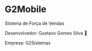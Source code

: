 # G2Mobile

Sistema de Força de Vendas


Desenvolvedor: Gustavo Gomes Silva 🚀

Empresa: G2Sistemas

